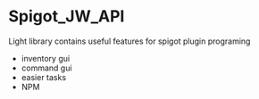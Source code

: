 # Spigot_JW_API
Light library contains useful features for spigot plugin programing
- inventory gui 
- command gui 
- easier tasks 
- NPM 

